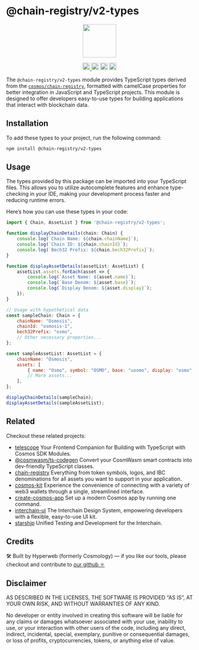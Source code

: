 # @chain-registry/v2-types

<p align="center" width="100%">
    <img height="90" src="https://user-images.githubusercontent.com/545047/190171475-b416f99e-2831-4786-9ba3-a7ff4d95b0d3.svg" />
</p>

<p align="center" width="100%">
  <a href="https://github.com/hyperweb-io/chain-registry/actions/workflows/run-tests.yml">
    <img height="20" src="https://github.com/hyperweb-io/chain-registry/actions/workflows/run-tests.yml/badge.svg" />
  </a>
   <a href="https://github.com/hyperweb-io/chain-registry/blob/main/LICENSE"><img height="20" src="https://img.shields.io/badge/license-MIT-blue.svg"></a>
   <a href="https://www.npmjs.com/package/@chain-registry/v2-types"><img height="20" src="https://img.shields.io/npm/dt/@chain-registry/v2-types"></a>
   <a href="https://www.npmjs.com/package/@chain-registry/v2-types"><img height="20" src="https://img.shields.io/github/package-json/v/hyperweb-io/chain-registry?filename=v2%2Fpackages%2Ftypes%2Fpackage.json"></a>
</p>

The `@chain-registry/v2-types` module provides TypeScript types derived from the [`cosmos/chain-registry`](https://github.com/cosmos/chain-registry), formatted with camelCase properties for better integration in JavaScript and TypeScript projects. This module is designed to offer developers easy-to-use types for building applications that interact with blockchain data.

## Installation

To add these types to your project, run the following command:

```sh
npm install @chain-registry/v2-types
```

## Usage

The types provided by this package can be imported into your TypeScript files. This allows you to utilize autocomplete features and enhance type-checking in your IDE, making your development process faster and reducing runtime errors.

Here’s how you can use these types in your code:


```js
import { Chain, AssetList } from '@chain-registry/v2-types';

function displayChainDetails(chain: Chain) {
    console.log(`Chain Name: ${chain.chainName}`);
    console.log(`Chain ID: ${chain.chainId}`);
    console.log(`Bech32 Prefix: ${chain.bech32Prefix}`);
}

function displayAssetDetails(assetList: AssetList) {
    assetList.assets.forEach(asset => {
        console.log(`Asset Name: ${asset.name}`);
        console.log(`Base Denom: ${asset.base}`);
        console.log(`Display Denom: ${asset.display}`);
    });
}

// Usage with hypothetical data
const sampleChain: Chain = {
    chainName: "Osmosis",
    chainId: "osmosis-1",
    bech32Prefix: "osmo",
    // Other necessary properties...
};

const sampleAssetList: AssetList = {
    chainName: "Osmosis",
    assets: [
        { name: "Osmo", symbol: "OSMO", base: "uosmo", display: "osmo" },
        // More assets...
    ],
};

displayChainDetails(sampleChain);
displayAssetDetails(sampleAssetList);
```


## Related

Checkout these related projects:

* [telescope](https://github.com/hyperweb-io/telescope) Your Frontend Companion for Building with TypeScript with Cosmos SDK Modules.
* [@cosmwasm/ts-codegen](https://github.com/CosmWasm/ts-codegen) Convert your CosmWasm smart contracts into dev-friendly TypeScript classes.
* [chain-registry](https://github.com/hyperweb-io/chain-registry) Everything from token symbols, logos, and IBC denominations for all assets you want to support in your application.
* [cosmos-kit](https://github.com/hyperweb-io/cosmos-kit) Experience the convenience of connecting with a variety of web3 wallets through a single, streamlined interface.
* [create-cosmos-app](https://github.com/hyperweb-io/create-cosmos-app) Set up a modern Cosmos app by running one command.
* [interchain-ui](https://github.com/hyperweb-io/interchain-ui) The Interchain Design System, empowering developers with a flexible, easy-to-use UI kit.
* [starship](https://github.com/hyperweb-io/starship) Unified Testing and Development for the Interchain.

## Credits

🛠 Built by Hyperweb (formerly Cosmology) — if you like our tools, please checkout and contribute to [our github ⚛️](https://github.com/hyperweb-io)


## Disclaimer

AS DESCRIBED IN THE LICENSES, THE SOFTWARE IS PROVIDED “AS IS”, AT YOUR OWN RISK, AND WITHOUT WARRANTIES OF ANY KIND.

No developer or entity involved in creating this software will be liable for any claims or damages whatsoever associated with your use, inability to use, or your interaction with other users of the code, including any direct, indirect, incidental, special, exemplary, punitive or consequential damages, or loss of profits, cryptocurrencies, tokens, or anything else of value.

